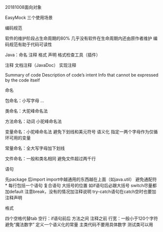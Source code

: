 20181008面向对象

EasyMock 三个使用场景

编码规范

软件的维护阶段占生命周期的80%
几乎没有软件在生命周期内还由原作者维护
编码规范有助于代码可读性

Java：命名 注释 格式 声明 格式检查工具（插件）

注释 文档注释（JavaDoc） 实现注释

Summary of code
Description of code’s intent
Info that cannot be expressed by the code itself

命名

包命名：小写字母 <domain name>.<company name>.<group name>.<component name>

类命名：大驼峰命名法

方法命名：动词 小驼峰命名法

变量命名：小驼峰命名法 避免下划线和美元符号 语义化 指定一两个字母作为仅循环可用的变量

常量命名：全大写字母加下划线

文件命名：一般和类名相同 避免文件超过两千行

语句

先package 后import
import中越通用的东西越在上面（如java.util） 避免通配符*
每行包括一个语句
复合语句 大括号的位置 如if语句后必跟大括号
switch尽量都加default 注意break，没有的情况加注释说明
try-catch语句在catch空时也要加注释声明

格式

四个空格代替tab
空行：if语句前后 方法之间 注释之前
行宽：一般小于120个字符
避免“魔法数字” 定义一个语义化的常量 主类代码不要用具体数字 测试类可以用
